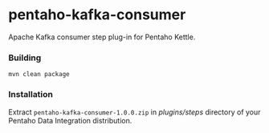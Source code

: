 pentaho-kafka-consumer
======================

Apache Kafka consumer step plug-in for Pentaho Kettle.


### Building ###

```
mvn clean package
```

### Installation ###

Extract ```pentaho-kafka-consumer-1.0.0.zip``` in *plugins/steps* directory of your Pentaho Data Integration distribution.

